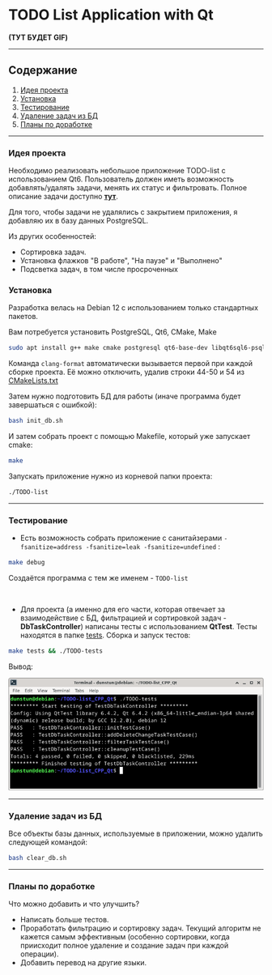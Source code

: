 # TODO List Application with Qt

**(ТУТ БУДЕТ GIF)**

---

## Содержание

1. [Идея проекта](#идея-проекта)
2. [Установка](#установка)
3. [Тестирование](#тестирование)
4. [Удаление задач из БД](#удаление-задач-из-бд)
5. [Планы по доработке](#планы-по-доработке)

---

### Идея проекта
Необходимо реализовать небольшое приложение TODO-list с использованием Qt6. Пользователь должен иметь возможность добавлять/удалять задачи, менять их статус и фильтровать. Полное описание задачи доступно [**тут**](TASK.md).

Для того, чтобы задачи не удалялись с закрытием приложения, я добавляю их в базу данных PostgreSQL.

Из других особенностей:
- Сортировка задач.
- Установка флажков "В работе", "На паузе" и "Выполнено"
- Подсветка задач, в том числе просроченных


### Установка
Разработка велась на Debian 12 с использованием только стандартных пакетов.

Вам потребуется установить PostgreSQL, Qt6, CMake, Make
```bash
sudo apt install g++ make cmake postgresql qt6-base-dev libqt6sql6-psql clang-format
```
Команда `clang-format` автоматически вызывается первой при каждой сборке проекта. Её можно отключить, удалив строки 44-50 и 54 из [CMakeLists.txt](CMakeLists.txt)

Затем нужно подготовить БД для работы (иначе программа будет завершаться с ошибкой):
```bash
bash init_db.sh
```
И затем собрать проект с помощью Makefile, который уже запускает cmake:
```bash
make
```
Запускать приложение нужно из корневой папки проекта:
```bash
./TODO-list
```

---

### Тестирование
- Есть возможность собрать приложение с санитайзерами `-fsanitize=address -fsanitize=leak -fsanitize=undefined` :
```bash
make debug
```
Создаётся программа с тем же именем - `TODO-list` 

<br>

- Для проекта (а именно для его части, которая отвечает за взаимодействие с БД, фильтрацией и сортировкой задач - **DbTaskController**) написаны тесты с использованием **QtTest**. Тесты находятся в папке [tests](tests). Сборка и запуск тестов:

```bash
make tests && ./TODO-tests
```

Вывод:

![test_output](assets/test_output.png)

---

### Удаление задач из БД
Все объекты базы данных, используемые в приложении, можно удалить следующей командой:
```bash
bash clear_db.sh
```

---

### Планы по доработке
Что можно добавить и что улучшить?
- Написать больше тестов.
- Проработать фильтрацию и сортировку задач. Текущий алгоритм не кажется самым эффективным (особенно сортировки, когда приисходит полное удаление и создание задач при каждой операции).
- Добавить перевод на другие языки.